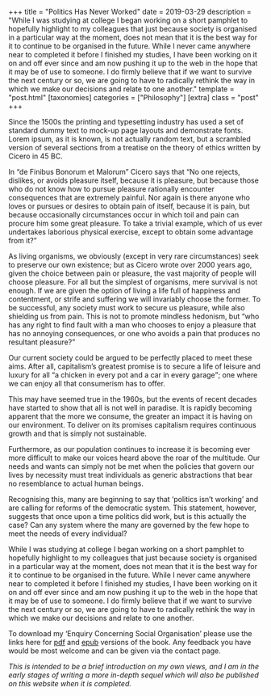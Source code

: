 +++
title = "Politics Has Never Worked"
date = 2019-03-29
description = "While I was studying at college I began working on a short pamphlet to hopefully highlight to my colleagues that just because society is organised in a particular way at the moment, does not mean that it is the best way for it to continue to be organised in the future. While I never came anywhere near to completed it before I finished my studies, I have been working on it on and off ever since and am now pushing it up to the web in the hope that it may be of use to someone. I do firmly believe that if we want to survive the next century or so, we are going to have to radically rethink the way in which we make our decisions and relate to one another."
template = "post.html"
[taxonomies]
categories = ["Philosophy"]
[extra]
class = "post"
+++
<div class="text-block">
  <p>
    Since the 1500s the printing and typesetting industry has used a set of standard dummy text to mock-up page layouts and demonstrate fonts. Lorem ipsum, as it is known, is not actually random text, but a scrambled version of several sections from a treatise on the theory of ethics written by Cicero in 45 BC.
  </p>

  <p>
    In “de Finibus Bonorum et Malorum” Cicero says that <q>No one rejects, dislikes, or avoids pleasure itself, because it is pleasure, but because those who do not know how to pursue pleasure rationally encounter consequences that are extremely painful. Nor again is there anyone who loves or pursues or desires to obtain pain of itself, because it is pain, but because occasionally circumstances occur in which toil and pain can procure him some great pleasure. To take a trivial example, which of us ever undertakes laborious physical exercise, except to obtain some advantage from it?</q>
  </p>

  <p>
    As living organisms, we obviously (except in very rare circumstances) seek to preserve our own existence; but as Cicero wrote over 2000 years ago, given the choice between pain or pleasure, the vast majority of people will choose pleasure. For all but the simplest of organisms, mere survival is not enough. If we are given the option of living a life full of happiness and contentment, or strife and suffering we will invariably choose the former. To be successful, any society must work to secure us pleasure, while also shielding us from pain. This is not to promote mindless hedonism, but <q>who has any right to find fault with a man who chooses to enjoy a pleasure that has no annoying consequences, or one who avoids a pain that produces no resultant pleasure?</q>
  </p>

  <p>
    Our current society could be argued to be perfectly placed to meet these aims. After all, capitalism’s greatest promise is to secure a life of leisure and luxury for all <q>a chicken in every pot and a car in every garage</q>; one where we can enjoy all that consumerism has to offer.
  </p>

  <p>
    This may have seemed true in the 1960s, but the events of recent decades have started to show that all is not well in paradise. It is rapidly becoming apparent that the more we consume, the greater an impact it is having on our environment. To deliver on its promises capitalism requires continuous growth and that is simply not sustainable.
  </p>

  <p>
    Furthermore, as our population continues to increase it is becoming ever more difficult to make our voices heard above the roar of the multitude. Our needs and wants can simply not be met when the policies that govern our lives by necessity must treat individuals as generic abstractions that bear no resemblance to actual human beings.
  </p>

  <p>
    Recognising this, many are beginning to say that ‘politics isn’t working’ and are calling for reforms of the democratic system. This statement, however, suggests that once upon a time politics did work, but is this actually the case? Can any system where the many are governed by the few hope to meet the needs of every individual?
  </p>

  <p>
    While I was studying at college I began working on a short pamphlet to hopefully highlight to my colleagues that just because society is organised in a particular way at the moment, does not mean that it is the best way for it to continue to be organised in the future. While I never came anywhere near to completed it before I finished my studies, I have been working on it on and off ever since and am now pushing it up to the web in the hope that it may be of use to someone. I do firmly believe that if we want to survive the next century or so, we are going to have to radically rethink the way in which we make our decisions and relate to one another.
  </p>

  <p>
    To download my ‘Enquiry Concerning Social Organisation’ please use the links here for <a rel="noreferrer noopener" aria-label="pdf (opens in a new tab)" href="https://pinopticon.net/wp-content/uploads/2019/03/An-Enquiry.pdf" target="_blank">pdf</a> and <a href="https://pinopticon.net/wp-content/uploads/2019/03/An-Enquiry.epub">epub</a> versions of the book. Any feedback you have would be most welcome and can be given via the contact page.
  </p>

  <p>
    <i>This is intended to be a brief introduction on my own views, and I am in the early stages of writing a more in-depth sequel which will also be published on this website when it is completed.</i>
  </p>
</div>
